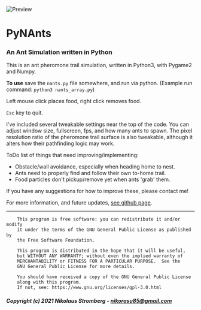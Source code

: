 ![Preview](preview.gif "Preview")

# PyNAnts

### An Ant Simulation written in Python

This is an ant pheromone trail simulation, written in Python3,
with Pygame2 and Numpy.


**To use** save the `nants.py` file somewhere, and run via python.
(Example run command: `python3 nants_array.py`)

Left mouse click places food, right click removes food.

`Esc` key to quit.

I've included several tweakable settings near the top of the code. You can
adjust window size, fullscreen, fps, and how many ants to spawn.
The pixel resolution ratio of the pheromone trail surface is also tweakable,
although it alters how their pathfinding logic may work.

ToDo list of things that need improving/implementing:
- Obstacle/wall avoidance, especially when heading home to nest.
- Ants need to properly find and follow their own to-home trail.
- Food particles don't pickup/remove yet when ants 'grab' them.

If you have any suggestions for how to improve these, please contact me!

For more information, and future updates,
[see github page](https://github.com/Nikorasu/PyNAnts "PyNAnts").

---

        This program is free software: you can redistribute it and/or modify
        it under the terms of the GNU General Public License as published by
        the Free Software Foundation.

        This program is distributed in the hope that it will be useful,
        but WITHOUT ANY WARRANTY; without even the implied warranty of
        MERCHANTABILITY or FITNESS FOR A PARTICULAR PURPOSE.  See the
        GNU General Public License for more details.

        You should have received a copy of the GNU General Public License
        along with this program.
        If not, see: https://www.gnu.org/licenses/gpl-3.0.html

##### Copyright (c) 2021  Nikolaus Stromberg - nikorasu85@gmail.com
